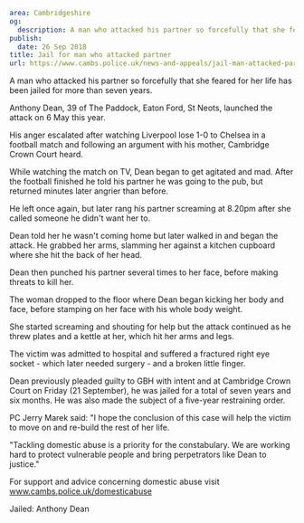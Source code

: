 ```yaml
area: Cambridgeshire
og:
  description: A man who attacked his partner so forcefully that she feared for her life has been jailed for more than seven years.
publish:
  date: 26 Sep 2018
title: Jail for man who attacked partner
url: https://www.cambs.police.uk/news-and-appeals/jail-man-attacked-partner
```

A man who attacked his partner so forcefully that she feared for her life has been jailed for more than seven years.

Anthony Dean, 39 of The Paddock, Eaton Ford, St Neots, launched the attack on 6 May this year.

His anger escalated after watching Liverpool lose 1-0 to Chelsea in a football match and following an argument with his mother, Cambridge Crown Court heard.

While watching the match on TV, Dean began to get agitated and mad. After the football finished he told his partner he was going to the pub, but returned minutes later angrier than before.

He left once again, but later rang his partner screaming at 8.20pm after she called someone he didn't want her to.

Dean told her he wasn't coming home but later walked in and began the attack.
He grabbed her arms, slamming her against a kitchen cupboard where she hit the back of her head.

Dean then punched his partner several times to her face, before making threats to kill her.

The woman dropped to the floor where Dean began kicking her body and face, before stamping on her face with his whole body weight.

She started screaming and shouting for help but the attack continued as he threw plates and a kettle at her, which hit her arms and legs.

The victim was admitted to hospital and suffered a fractured right eye socket - which later needed surgery - and a broken little finger.

Dean previously pleaded guilty to GBH with intent and at Cambridge Crown Court on Friday (21 September), he was jailed for a total of seven years and six months.
He was also made the subject of a five-year restraining order.

PC Jerry Marek said: "I hope the conclusion of this case will help the victim to move on and re-build the rest of her life.

"Tackling domestic abuse is a priority for the constabulary. We are working hard to protect vulnerable people and bring perpetrators like Dean to justice."

For support and advice concerning domestic abuse visit www.cambs.police.uk/domesticabuse

Jailed: Anthony Dean
